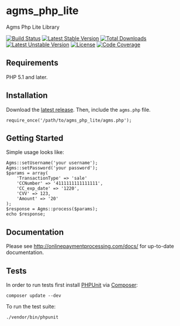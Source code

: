 # agms_php_lite
Agms Php Lite Library

[![Build Status](https://travis-ci.org/agmscode/agms_php_lite.svg?branch=master)](https://travis-ci.org/agmscode/agms_php_lite)
[![Latest Stable Version](https://poser.pugx.org/agmscode/agms_php_lite/v/stable)](https://packagist.org/packages/agmscode/agms_php_lite)
[![Total Downloads](https://poser.pugx.org/agmscode/agms_php_lite/downloads)](https://packagist.org/packages/agmscode/agms_php_lite)
[![Latest Unstable Version](https://poser.pugx.org/agmscode/agms_php_lite/v/unstable)](https://packagist.org/packages/agmscode/agms_php_lite)
[![License](https://poser.pugx.org/agmscode/agms_php_lite/license)](https://packagist.org/packages/agmscode/agms_php_lite)
[![Code Coverage](https://coveralls.io/repos/agms/agms_php_lite/badge.png?branch=master)](https://coveralls.io/r/agms/agms_php_lite?branch=master)

## Requirements

PHP 5.1 and later.

## Installation

Download the [latest release](https://github.com/agmscode/agms_php_lite/releases). Then, include the `agms.php` file.

    require_once('/path/to/agms_php_lite/agms.php');

## Getting Started

Simple usage looks like:

    Agms::setUsername('your username');
    Agms::setPassword('your password');
    $params = array(
        'TransactionType' => 'sale'
        'CCNumber' => '4111111111111111',
        'CC_exp_date' => '1220',
        'CVV' => 123,
        'Amount' => '20'
    );
    $response = Agms::process($params);
    echo $response;

## Documentation

Please see http://onlinepaymentprocessing.com/docs/ for up-to-date documentation.


## Tests

In order to run tests first install [PHPUnit](http://packagist.org/packages/phpunit/phpunit) via [Composer](http://getcomposer.org/):

    composer update --dev

To run the test suite:

    ./vendor/bin/phpunit
